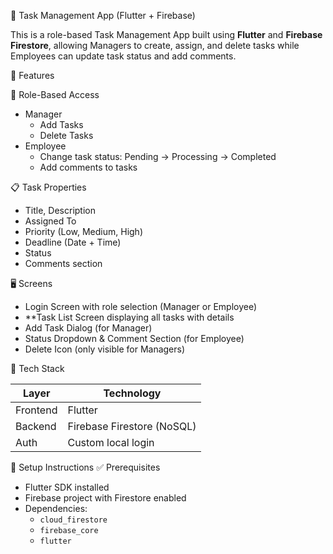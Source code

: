 📝 Task Management App (Flutter + Firebase)

This is a role-based Task Management App built using **Flutter** and **Firebase Firestore**, allowing Managers to create, assign, and delete tasks while Employees can update task status and add comments.



🔧 Features

👤 Role-Based Access
- Manager
  - Add Tasks
  - Delete Tasks
- Employee
  - Change task status: Pending → Processing → Completed
  - Add comments to tasks

📋 Task Properties
- Title, Description
- Assigned To
- Priority (Low, Medium, High)
- Deadline (Date + Time)
- Status
- Comments section



🖥️ Screens

- Login Screen with role selection (Manager or Employee)
- **Task List Screen displaying all tasks with details
- Add Task Dialog (for Manager)
- Status Dropdown & Comment Section (for Employee)
- Delete Icon (only visible for Managers)



🧱 Tech Stack

| Layer    | Technology                  |
|----------|-----------------------------|
| Frontend | Flutter                     |
| Backend  | Firebase Firestore (NoSQL)  |
| Auth     | Custom local login          |



🚀 Setup Instructions
✅ Prerequisites
- Flutter SDK installed
- Firebase project with Firestore enabled
- Dependencies:
  - `cloud_firestore`
  - `firebase_core`
  - `flutter`

